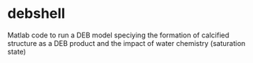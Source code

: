 # debshell
Matlab code to run a DEB model speciying the formation of calcified structure as a DEB product and the impact of water chemistry (saturation state)
